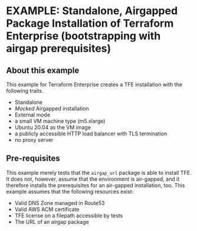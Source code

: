 # EXAMPLE: Standalone, Airgapped Package Installation of Terraform Enterprise (bootstrapping with airgap prerequisites)

## About this example

This example for Terraform Enterprise creates a TFE
installation with the following traits.

- Standalone
- _Mocked_ Airgapped installation
- External mode
- a small VM machine type (m5.xlarge)
- Ubuntu 20.04 as the VM image
- a publicly accessible HTTP load balancer with TLS termination
- no proxy server

## Pre-requisites

This example merely tests that the `airgap_url` package is able to install TFE. It does
not, however, assume that the environment is air-gapped, and it therefore installs the
prerequisites for an air-gapped installation, too. This example assumes that the following
resources exist:

- Valid DNS Zone managed in Route53
- Valid AWS ACM certificate
- TFE license on a filepath accessible by tests
- The URL of an airgap package

